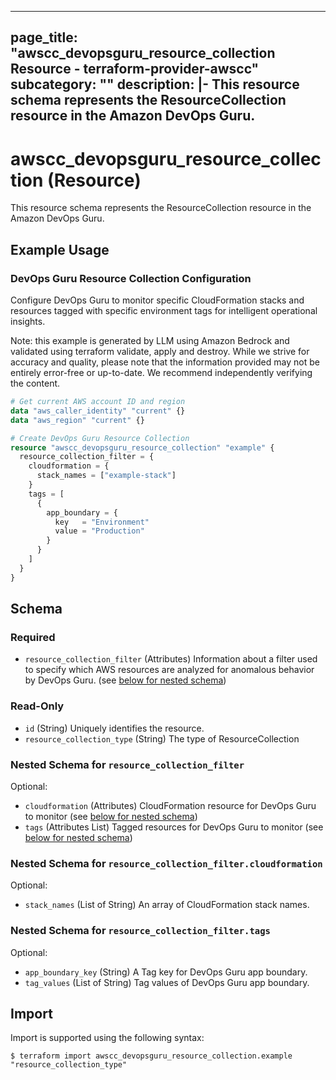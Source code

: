 
---
page_title: "awscc_devopsguru_resource_collection Resource - terraform-provider-awscc"
subcategory: ""
description: |-
  This resource schema represents the ResourceCollection resource in the Amazon DevOps Guru.
---

# awscc_devopsguru_resource_collection (Resource)

This resource schema represents the ResourceCollection resource in the Amazon DevOps Guru.

## Example Usage

### DevOps Guru Resource Collection Configuration

Configure DevOps Guru to monitor specific CloudFormation stacks and resources tagged with specific environment tags for intelligent operational insights.
                                
Note: this example is generated by LLM using Amazon Bedrock and validated using terraform validate, apply and destroy. While we strive for accuracy and quality, please note that the information provided may not be entirely error-free or up-to-date. We recommend independently verifying the content.

```terraform
# Get current AWS account ID and region
data "aws_caller_identity" "current" {}
data "aws_region" "current" {}

# Create DevOps Guru Resource Collection
resource "awscc_devopsguru_resource_collection" "example" {
  resource_collection_filter = {
    cloudformation = {
      stack_names = ["example-stack"]
    }
    tags = [
      {
        app_boundary = {
          key   = "Environment"
          value = "Production"
        }
      }
    ]
  }
}
```

<!-- schema generated by tfplugindocs -->
## Schema

### Required

- `resource_collection_filter` (Attributes) Information about a filter used to specify which AWS resources are analyzed for anomalous behavior by DevOps Guru. (see [below for nested schema](#nestedatt--resource_collection_filter))

### Read-Only

- `id` (String) Uniquely identifies the resource.
- `resource_collection_type` (String) The type of ResourceCollection

<a id="nestedatt--resource_collection_filter"></a>
### Nested Schema for `resource_collection_filter`

Optional:

- `cloudformation` (Attributes) CloudFormation resource for DevOps Guru to monitor (see [below for nested schema](#nestedatt--resource_collection_filter--cloudformation))
- `tags` (Attributes List) Tagged resources for DevOps Guru to monitor (see [below for nested schema](#nestedatt--resource_collection_filter--tags))

<a id="nestedatt--resource_collection_filter--cloudformation"></a>
### Nested Schema for `resource_collection_filter.cloudformation`

Optional:

- `stack_names` (List of String) An array of CloudFormation stack names.


<a id="nestedatt--resource_collection_filter--tags"></a>
### Nested Schema for `resource_collection_filter.tags`

Optional:

- `app_boundary_key` (String) A Tag key for DevOps Guru app boundary.
- `tag_values` (List of String) Tag values of DevOps Guru app boundary.

## Import

Import is supported using the following syntax:

```shell
$ terraform import awscc_devopsguru_resource_collection.example "resource_collection_type"
```
